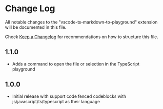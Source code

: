 # Change Log

All notable changes to the "vscode-ts-markdown-to-playground" extension will be documented in this file.

Check [Keep a Changelog](http://keepachangelog.com/) for recommendations on how to structure this file.

## 1.1.0

- Adds a command to open the file or selection in the TypeScript playground

## 1.0.0

- Initial release with support code fenced codeblocks with js/javascript/ts/typescript as their language
